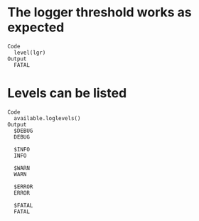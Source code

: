 # The logger threshold works as expected

    Code
      level(lgr)
    Output
      FATAL 

# Levels can be listed

    Code
      available.loglevels()
    Output
      $DEBUG
      DEBUG 
      
      $INFO
      INFO 
      
      $WARN
      WARN 
      
      $ERROR
      ERROR 
      
      $FATAL
      FATAL 
      

